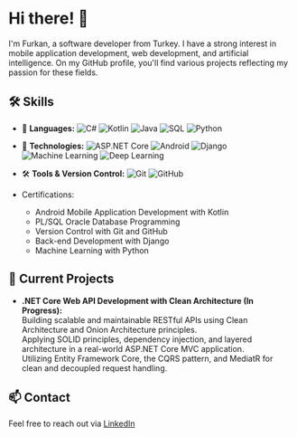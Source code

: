 # Hi there! 👋

I'm Furkan, a software developer from Turkey. I have a strong interest in mobile application development, web development, and artificial intelligence. On my GitHub profile, you'll find various projects reflecting my passion for these fields.

## 🛠 Skills

- 🚀 **Languages:** ![C#](https://img.shields.io/badge/C%23-239120?style=flat&logo=c-sharp&logoColor=white) ![Kotlin](https://img.shields.io/badge/Kotlin-0095D5?style=flat&logo=kotlin&logoColor=white) ![Java](https://img.shields.io/badge/Java-007396?style=flat&logo=java&logoColor=white) ![SQL](https://img.shields.io/badge/SQL-4479A1?style=flat&logo=mysql&logoColor=white) ![Python](https://img.shields.io/badge/Python-3776AB?style=flat&logo=python&logoColor=white)  
- 📱 **Technologies:** ![ASP.NET Core](https://img.shields.io/badge/ASP.NET%20Core-512BD4?style=flat&logo=dotnet&logoColor=white) ![Android](https://img.shields.io/badge/Android-3DDC84?style=flat&logo=android&logoColor=white) ![Django](https://img.shields.io/badge/Django-092E20?style=flat&logo=django&logoColor=white) ![Machine Learning](https://img.shields.io/badge/Machine%20Learning-%23FF6F00.svg?style=flat&logo=tensorflow&logoColor=white) ![Deep Learning](https://img.shields.io/badge/Deep%20Learning-%2300A3E0.svg?style=flat&logo=pytorch&logoColor=white)  
- 🛠 **Tools & Version Control:** ![Git](https://img.shields.io/badge/Git-F05032?style=flat&logo=git&logoColor=white) ![GitHub](https://img.shields.io/badge/GitHub-181717?style=flat&logo=github&logoColor=white)  

- Certifications:  
  - Android Mobile Application Development with Kotlin  
  - PL/SQL Oracle Database Programming  
  - Version Control with Git and GitHub  
  - Back-end Development with Django  
  - Machine Learning with Python  

## 🚀 Current Projects

- **.NET Core Web API Development with Clean Architecture (In Progress):**  
  Building scalable and maintainable RESTful APIs using Clean Architecture and Onion Architecture principles.  
  Applying SOLID principles, dependency injection, and layered architecture in a real-world ASP.NET Core MVC application.  
  Utilizing Entity Framework Core, the CQRS pattern, and MediatR for clean and decoupled request handling.


## 📫 Contact

Feel free to reach out via [LinkedIn](https://www.linkedin.com/in/furkan-terzi-8ba528257/)
